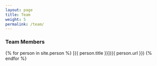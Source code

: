 ```yaml
---
layout: page
title: Team
weight: 5
permalink: /team/
---
```


### Team Members

{% for person in site.person %}
[{{ person.title }}]({{ person.url }})
{% endfor %}